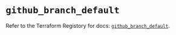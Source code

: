 # `github_branch_default`

Refer to the Terraform Registory for docs: [`github_branch_default`](https://registry.terraform.io/providers/integrations/github/5.26.0/docs/resources/branch_default).
